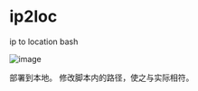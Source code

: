 # ip2loc
ip to location bash


![image](https://github.com/user-attachments/assets/1b6d3f68-8203-46bf-b98e-fd39dc5c7034)

部署到本地。
修改脚本内的路径，使之与实际相符。
